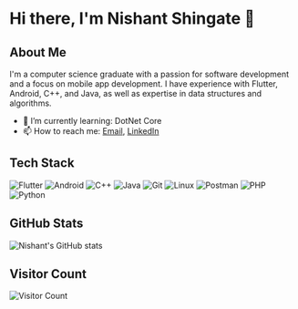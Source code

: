 # Hi there, I'm Nishant Shingate 👋

## About Me

I'm a computer science graduate with a passion for software development and a focus on mobile app development. I have experience with Flutter, Android, C++, and Java, as well as expertise in data structures and algorithms.

- 🌱 I’m currently learning: DotNet Core
- 📫 How to reach me: [Email](nishantks121@gmail.com), [LinkedIn](https://www.linkedin.com/in/nishant0073/)

## Tech Stack

![Flutter](https://img.shields.io/badge/-Flutter-02569B?style=flat&logo=flutter&logoColor=white)
![Android](https://img.shields.io/badge/-Android-3DDC84?style=flat&logo=android&logoColor=white)
![C++](https://img.shields.io/badge/-C++-00599C?style=flat&logo=c%2B%2B&logoColor=white)
![Java](https://img.shields.io/badge/-Java-007396?style=flat&logo=java&logoColor=white)
![Git](https://img.shields.io/badge/-Git-F05032?style=flat&logo=git&logoColor=white)
![Linux](https://img.shields.io/badge/-Linux-FCC624?style=flat&logo=linux&logoColor=black)
![Postman](https://img.shields.io/badge/-Postman-FF6C37?style=flat&logo=postman&logoColor=white)
![PHP](https://img.shields.io/badge/-PHP-777BB4?style=flat&logo=php&logoColor=white)
![Python](https://img.shields.io/badge/-Python-3776AB?style=flat&logo=python&logoColor=white)

## GitHub Stats

![Nishant's GitHub stats](https://github-readme-stats.vercel.app/api?username=Nishant0073&show_icons=true&theme=radical)

## Visitor Count

![Visitor Count](https://profile-counter.glitch.me/Nishant0073/count.svg)
